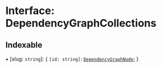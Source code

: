 # Interface: DependencyGraphCollections

## Indexable

▪ [slug: `string`]: \{ `[id: string]`: [`DependencyGraphNode`](DependencyGraphNode.md);  }
